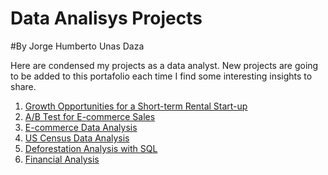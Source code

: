 # Data Analisys Projects 

#By Jorge Humberto Unas Daza

Here are condensed my projects as a data analyst. New projects are going to be added to this portafolio each time I find some interesting insights to share.

1. <a> [Growth Opportunities for a Short-term Rental Start-up](https://github.com/jorgeUnas/Growth_Opportunities_for_a_Short-term_Rental_Start-up) </a>
2. <a> [A/B Test for E-commerce Sales](https://github.com/jorgeUnas/A-B-Test-for-E-commerce-Sales) </a>
3. <a> [E-commerce Data Analysis](https://github.com/jorgeUnas/E-commerce_Data_Analysis/blob/main/README.md) </a>
4. <a> [US Census Data Analysis](https://github.com/jorgeUnas/US_Census_Data_Analysis/blob/main/README.md) </a>
5. <a> [Deforestation Analysis with SQL](https://github.com/jorgeUnas/Deforestation_Analysis_SQL/blob/main/README.md) </a>
6. <a> [Financial Analysis](https://github.com/jorgeUnas/Financial_Analysis) </a>
